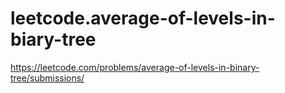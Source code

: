 # leetcode.average-of-levels-in-biary-tree
https://leetcode.com/problems/average-of-levels-in-binary-tree/submissions/

